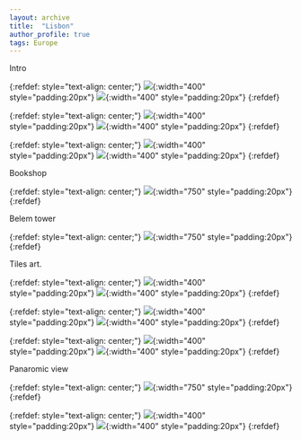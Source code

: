 ```yaml
---
layout: archive
title:  "Lisbon"
author_profile: true
tags: Europe
---
```


Intro

{:refdef: style="text-align: center;"}
![](/images/Lisbon1.jpg){:width="400" style="padding:20px"}
![](/images/Lisbon2.jpg){:width="400" style="padding:20px"}
{:refdef}


{:refdef: style="text-align: center;"}
![](/images/Lisbon3.jpg){:width="400" style="padding:20px"}
![](/images/Lisbon4.jpg){:width="400" style="padding:20px"}
{:refdef}

{:refdef: style="text-align: center;"}
![](/images/Lisbon5.jpg){:width="400" style="padding:20px"}
![](/images/Lisbon6.jpg){:width="400" style="padding:20px"}
{:refdef}

Bookshop


{:refdef: style="text-align: center;"}
![](/images/Lisbon7.jpg){:width="750" style="padding:20px"}
{:refdef}

Belem tower

{:refdef: style="text-align: center;"}
![](/images/Lisbon8.jpg){:width="750" style="padding:20px"}
{:refdef}

Tiles art.

{:refdef: style="text-align: center;"}
![](/images/Lisbon9.jpg){:width="400" style="padding:20px"}
![](/images/Lisbon10.jpg){:width="400" style="padding:20px"}
{:refdef}

{:refdef: style="text-align: center;"}
![](/images/Lisbon11.jpg){:width="400" style="padding:20px"}
![](/images/Lisbon12.jpg){:width="400" style="padding:20px"}
{:refdef}


{:refdef: style="text-align: center;"}
![](/images/Lisbon13.jpg){:width="400" style="padding:20px"}
![](/images/Lisbon14.jpg){:width="400" style="padding:20px"}
{:refdef}


Panaromic view

{:refdef: style="text-align: center;"}
![](/images/Lisbon15.jpg){:width="750" style="padding:20px"}
{:refdef}


{:refdef: style="text-align: center;"}
![](/images/Lisbon16.jpg){:width="400" style="padding:20px"}
![](/images/Lisbon17.jpg){:width="400" style="padding:20px"}
{:refdef}